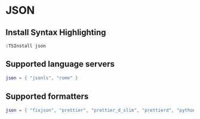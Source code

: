 # JSON

## Install Syntax Highlighting

```vim
:TSInstall json
```

## Supported language servers

```lua
json = { "jsonls", "rome" }
```

## Supported formatters

```lua
json = { "fixjson", "prettier", "prettier_d_slim", "prettierd", "python" }
```
